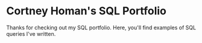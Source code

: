# Cortney Homan's SQL Portfolio
Thanks for checking out my SQL portfolio. Here, you'll find examples of SQL queries I've written.
